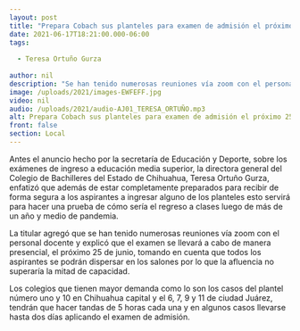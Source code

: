```yaml
---
layout: post
title: "Prepara Cobach sus planteles para examen de admisión el próximo 25 de junio "
date: 2021-06-17T18:21:00.000-06:00
tags:
  
  - Teresa Ortuño Gurza
  
author: nil
description: "Se han tenido numerosas reuniones vía zoom con el personal docente"
image: /uploads/2021/images-EWFEFF.jpg
video: nil
audio: /uploads/2021/audio-AJ01_TERESA_ORTUÑO.mp3
alt: Prepara Cobach sus planteles para examen de admisión el próximo 25 de junio 
front: false
section: Local
---
```


Antes el anuncio hecho por la secretaría de Educación y Deporte, sobre los exámenes de ingreso a educación media superior, la directora general del Colegio de Bachilleres del Estado de Chihuahua, Teresa Ortuño Gurza, enfatizó que además de estar completamente preparados para recibir de forma segura a los aspirantes a ingresar alguno de los planteles esto servirá para hacer una prueba de cómo sería el regreso a clases luego de más de un año y medio de pandemia.

La titular agregó  que se han tenido numerosas reuniones vía zoom con el personal docente y explicó que el examen se  llevará a cabo de manera presencial, el próximo 25 de junio, tomando en cuenta que todos los aspirantes se podrán dispersar en los salones por lo que la afluencia no superaría la mitad de capacidad.

Los colegios que tienen mayor demanda como lo son los casos del plantel número uno y 10 en Chihuahua capital y el 6, 7, 9 y 11 de ciudad Juárez, tendrán que hacer tandas de 5 horas cada una y en algunos casos llevarse hasta dos días aplicando el examen de admisión.
